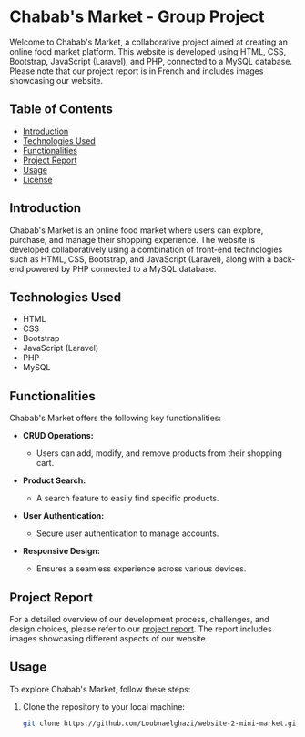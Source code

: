 # Chabab's Market - Group Project

Welcome to Chabab's Market, a collaborative project aimed at creating an online food market platform. This website is developed using HTML, CSS, Bootstrap, JavaScript (Laravel), and PHP, connected to a MySQL database. Please note that our project report is in French and includes images showcasing our website.

## Table of Contents

- [Introduction](#introduction)
- [Technologies Used](#technologies-used)
- [Functionalities](#functionalities)
- [Project Report](#project-report)
- [Usage](#usage)
- [License](#license)

## Introduction

Chabab's Market is an online food market where users can explore, purchase, and manage their shopping experience. The website is developed collaboratively using a combination of front-end technologies such as HTML, CSS, Bootstrap, and JavaScript (Laravel), along with a back-end powered by PHP connected to a MySQL database.

## Technologies Used

- HTML
- CSS
- Bootstrap
- JavaScript (Laravel)
- PHP
- MySQL

## Functionalities

Chabab's Market offers the following key functionalities:

- **CRUD Operations:**
  - Users can add, modify, and remove products from their shopping cart.

- **Product Search:**
  - A search feature to easily find specific products.

- **User Authentication:**
  - Secure user authentication to manage accounts.

- **Responsive Design:**
  - Ensures a seamless experience across various devices.

## Project Report

For a detailed overview of our development process, challenges, and design choices, please refer to our [project report](https://github.com/Loubnaelghazi/website-2-mini-market/blob/main/RAPPORT%20DE%20MINI%20PROJET%20Mini%20%20Market.pdf). The report includes images showcasing different aspects of our website.

## Usage

To explore Chabab's Market, follow these steps:

1. Clone the repository to your local machine:

   ```bash
   git clone https://github.com/Loubnaelghazi/website-2-mini-market.git

